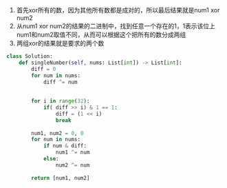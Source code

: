

1. 首先xor所有的数，因为其他所有数都是成对的，所以最后结果就是num1 xor num2
2. 从num1 xor num2的结果的二进制中，找到任意一个存在的1，1表示该位上num1和num2取值不同，从而可以根据这个把所有的数分成两组
3. 两组xor的结果就是要求的两个数


```py
class Solution:
    def singleNumber(self, nums: List[int]) -> List[int]:
        diff = 0
        for num in nums:
            diff ^= num
            
        
        for i in range(32):
            if( diff >> i) & 1 == 1:
                diff = (1 << i)
                break
                
        num1, num2 = 0, 0
        for num in nums:
            if num & diff:
                num1 ^= num
            else:
                num2 ^= num
        
        return [num1, num2]
        
```